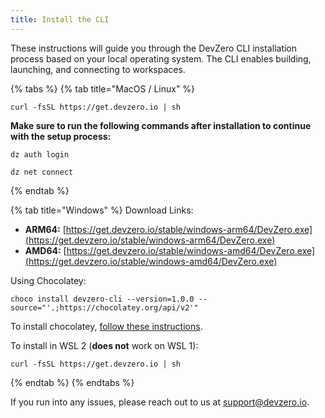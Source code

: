 ```yaml
---
title: Install the CLI
---
```

These instructions will guide you through the DevZero CLI installation process based on your local operating system. The CLI enables building, launching, and connecting to workspaces.

{% tabs %}
{% tab title="MacOS / Linux" %}
```
curl -fsSL https://get.devzero.io | sh
```

**Make sure to run the following commands after installation to continue with the setup process:**

```
dz auth login
```

```
dz net connect
```
{% endtab %}

{% tab title="Windows" %}
Download Links:

* **ARM64:** [https://get.devzero.io/stable/windows-arm64/DevZero.exe](https://get.devzero.io/stable/windows-arm64/DevZero.exe)
* **AMD64:** [https://get.devzero.io/stable/windows-amd64/DevZero.exe](https://get.devzero.io/stable/windows-amd64/DevZero.exe)

Using Chocolatey:

```
choco install devzero-cli --version=1.0.0 --
source="'.;https://chocolatey.org/api/v2'"
```

To install chocolatey, [follow these instructions](https://docs.chocolatey.org/en-us/choco/setup/#installing-chocolatey-cli).

To install in WSL 2 (**does not** work on WSL 1):

```
curl -fsSL https://get.devzero.io | sh
```
{% endtab %}
{% endtabs %}

If you run into any issues, please reach out to us at [support@devzero.io](mailto:support@devzero.io).
